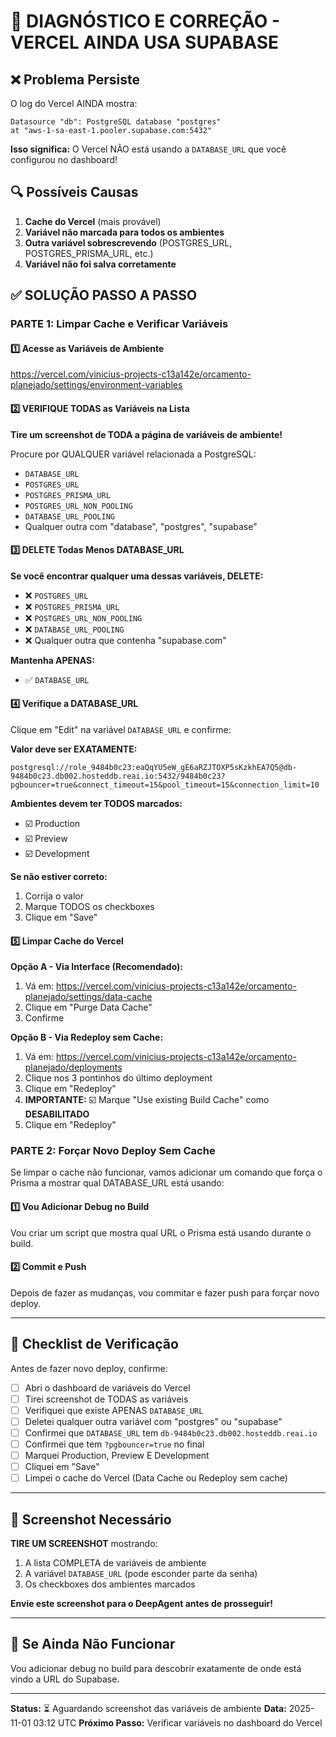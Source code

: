 
# 🚨 DIAGNÓSTICO E CORREÇÃO - VERCEL AINDA USA SUPABASE

## ❌ Problema Persiste

O log do Vercel AINDA mostra:
```
Datasource "db": PostgreSQL database "postgres" 
at "aws-1-sa-east-1.pooler.supabase.com:5432"
```

**Isso significa:** O Vercel NÃO está usando a `DATABASE_URL` que você configurou no dashboard!

## 🔍 Possíveis Causas

1. **Cache do Vercel** (mais provável)
2. **Variável não marcada para todos os ambientes**
3. **Outra variável sobrescrevendo** (POSTGRES_URL, POSTGRES_PRISMA_URL, etc.)
4. **Variável não foi salva corretamente**

## ✅ SOLUÇÃO PASSO A PASSO

### PARTE 1: Limpar Cache e Verificar Variáveis

#### 1️⃣ Acesse as Variáveis de Ambiente
https://vercel.com/vinicius-projects-c13a142e/orcamento-planejado/settings/environment-variables

#### 2️⃣ VERIFIQUE TODAS as Variáveis na Lista

**Tire um screenshot de TODA a página de variáveis de ambiente!**

Procure por QUALQUER variável relacionada a PostgreSQL:
- `DATABASE_URL`
- `POSTGRES_URL`
- `POSTGRES_PRISMA_URL`
- `POSTGRES_URL_NON_POOLING`
- `DATABASE_URL_POOLING`
- Qualquer outra com "database", "postgres", "supabase"

#### 3️⃣ DELETE Todas Menos DATABASE_URL

**Se você encontrar qualquer uma dessas variáveis, DELETE:**
- ❌ `POSTGRES_URL`
- ❌ `POSTGRES_PRISMA_URL`
- ❌ `POSTGRES_URL_NON_POOLING`
- ❌ `DATABASE_URL_POOLING`
- ❌ Qualquer outra que contenha "supabase.com"

**Mantenha APENAS:**
- ✅ `DATABASE_URL`

#### 4️⃣ Verifique a DATABASE_URL

Clique em "Edit" na variável `DATABASE_URL` e confirme:

**Valor deve ser EXATAMENTE:**
```
postgresql://role_9484b0c23:eaQqYU5eW_gE6aRZJTOXP5sKzkhEA7Q5@db-9484b0c23.db002.hosteddb.reai.io:5432/9484b0c23?pgbouncer=true&connect_timeout=15&pool_timeout=15&connection_limit=10
```

**Ambientes devem ter TODOS marcados:**
- ☑️ Production
- ☑️ Preview
- ☑️ Development

**Se não estiver correto:**
1. Corrija o valor
2. Marque TODOS os checkboxes
3. Clique em "Save"

#### 5️⃣ Limpar Cache do Vercel

**Opção A - Via Interface (Recomendado):**
1. Vá em: https://vercel.com/vinicius-projects-c13a142e/orcamento-planejado/settings/data-cache
2. Clique em "Purge Data Cache"
3. Confirme

**Opção B - Via Redeploy sem Cache:**
1. Vá em: https://vercel.com/vinicius-projects-c13a142e/orcamento-planejado/deployments
2. Clique nos 3 pontinhos do último deployment
3. Clique em "Redeploy"
4. **IMPORTANTE:** ☑️ Marque "Use existing Build Cache" como **DESABILITADO**
5. Clique em "Redeploy"

### PARTE 2: Forçar Novo Deploy Sem Cache

Se limpar o cache não funcionar, vamos adicionar um comando que força o Prisma a mostrar qual DATABASE_URL está usando:

#### 1️⃣ Vou Adicionar Debug no Build

Vou criar um script que mostra qual URL o Prisma está usando durante o build.

#### 2️⃣ Commit e Push

Depois de fazer as mudanças, vou commitar e fazer push para forçar novo deploy.

---

## 🎯 Checklist de Verificação

Antes de fazer novo deploy, confirme:

- [ ] Abri o dashboard de variáveis do Vercel
- [ ] Tirei screenshot de TODAS as variáveis
- [ ] Verifiquei que existe APENAS `DATABASE_URL`
- [ ] Deletei qualquer outra variável com "postgres" ou "supabase"
- [ ] Confirmei que `DATABASE_URL` tem `db-9484b0c23.db002.hosteddb.reai.io`
- [ ] Confirmei que tem `?pgbouncer=true` no final
- [ ] Marquei Production, Preview E Development
- [ ] Cliquei em "Save"
- [ ] Limpei o cache do Vercel (Data Cache ou Redeploy sem cache)

---

## 📸 Screenshot Necessário

**TIRE UM SCREENSHOT** mostrando:
1. A lista COMPLETA de variáveis de ambiente
2. A variável `DATABASE_URL` (pode esconder parte da senha)
3. Os checkboxes dos ambientes marcados

**Envie este screenshot para o DeepAgent antes de prosseguir!**

---

## 🔧 Se Ainda Não Funcionar

Vou adicionar debug no build para descobrir exatamente de onde está vindo a URL do Supabase.

---

**Status:** ⏳ Aguardando screenshot das variáveis de ambiente
**Data:** 2025-11-01 03:12 UTC
**Próximo Passo:** Verificar variáveis no dashboard do Vercel
